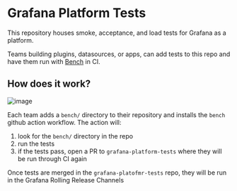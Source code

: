 # Grafana Platform Tests

This repository houses smoke, acceptance, and load tests for Grafana as a
platform. 

Teams building plugins, datasources, or apps, can add tests to this repo and
have them run with [Bench](https://github.com/grafana/grafana-bench) in CI.

## How does it work?

![image](https://github.com/jalevin/grafana-platform-tests/assets/1669620/ddda7cd7-bf50-4a4b-99a3-f860a29bc1f5)


Each team adds a `bench/` directory to their repository and installs the `bench`
github action workflow. The action will:

1. look for the `bench/` directory in the repo
2. run the tests
3. if the tests pass, open a PR to `grafana-platform-tests` where they will be
   run through CI again

Once tests are merged in the `grafana-platofmr-tests` repo, they will be run in
the Grafana Rolling Release Channels
